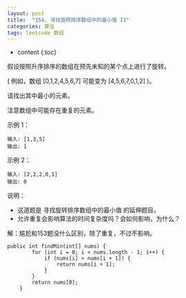 ```yaml
---
layout: post
title:  "154. 寻找旋转排序数组中的最小值 II"
categories: 算法
tags: leetcode 数组
---
```


* content
{:toc}

<!--more-->

假设按照升序排序的数组在预先未知的某个点上进行了旋转。

( 例如，数组 [0,1,2,4,5,6,7] 可能变为 [4,5,6,7,0,1,2] )。

请找出其中最小的元素。

注意数组中可能存在重复的元素。

示例 1：

```
输入: [1,3,5]
输出: 1
```

示例 2：

```
输入: [2,2,2,0,1]
输出: 0
```

说明：

* 这道题是 寻找旋转排序数组中的最小值 的延伸题目。
* 允许重复会影响算法的时间复杂度吗？会如何影响，为什么？

解：尴尬和153题没什么区别，除了重复，不过不影响。

```
public int findMin(int[] nums) {
        for (int i = 0; i < nums.length - 1; i++) {
            if (nums[i] > nums[i + 1]) {
                return nums[i + 1];
            }
        }
        return nums[0];
    }
```